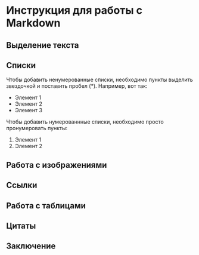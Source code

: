 # Инструкция для работы с  Markdown

## Выделение текста

## Списки

Чтобы добавить ненумерованные списки, необходимо пункты выделить звездочкой и поставить пробел (*). Например, вот так:
* Элемент 1
* Элемент 2
* Элемент 3

Чтобы добавить нумерованнные списки, необходимо просто пронумеровать пункты:
1. Элемент 1
2. Элемент 2

## Работа с изображениями

## Ссылки

## Работа с таблицами

## Цитаты

## Заключение